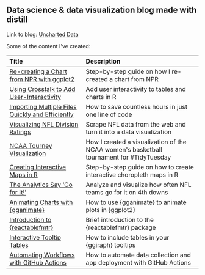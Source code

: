 ## Data science & data visualization blog made with distill

Link to blog: [Uncharted Data](https://uncharteddata.netlify.app/)

Some of the content I've created:

| Title                                                                                                                                          | Description                                                            |
|:-----------------------------------------------------------------------------------------------------------------------------------------------|:-----------------------------------------------------------------------|
|[Re-creating a Chart from NPR with ggplot2](https://uncharteddata.netlify.app/posts/2021-03-09-re-creating-a-chart-from-npr-with-ggplot2/) | Step-by-step guide on how I re-created a chart from NPR |
| [Using Crosstalk to Add User-Interactivity](https://uncharteddata.netlify.app/posts/2021-03-09-adding-crosstalk-interactivity/)| Add user interactivity to tables and charts in R |
| [Importing Multiple Files Quickly and Efficiently](https://uncharteddata.netlify.app/posts/2021-03-10-importing-multiple-files-quickly-and-efficiently/) | How to save countless hours in just one line of code |
| [Visualizing NFL Division Ratings](https://uncharteddata.netlify.app/posts/2021-03-10-nfldivisionratings/)| Scrape NFL data from the web and turn it into a data visualization |
| [NCAA Tourney Visualization](https://uncharteddata.netlify.app/posts/2021-03-10-ncaa-tourney-visualization/) | How I created a visualization of the NCAA women's basketball tournament for #TidyTuesday |
| [Creating Interactive Maps in R](https://uncharteddata.netlify.app/posts/welcome/) | Step-by-step guide on how to create interactive choropleth maps in R |
| [The Analytics Say ‘Go for It!’](https://uncharteddata.netlify.app/posts/2021-03-11-the-analytics-say-go-for-it/)                           | Analyze and visualize how often NFL teams go for it on 4th downs                                       |
| [Animating Charts with {gganimate}](https://uncharteddata.netlify.app/posts/2021-03-10-animating-charts-with-gganimate/)                                      | How to use {gganimate} to animate plots in {ggplot2}                     |
| [Introduction to {reactablefmtr}](https://uncharteddata.netlify.app/posts/2021-03-11-introducing-the-reactablefmtr-package/)                                      | Brief introduction to the {reactablefmtr} package                    |
| [Interactive Tooltip Tables](https://uncharteddata.netlify.app/posts/2022-09-30-interactive-tooltip-tables/)  | How to include tables in your {ggiraph} tooltips |
| [Automating Workflows with GitHub Actions](https://uncharteddata.netlify.app/posts/2022-10-07-automating-workflows-with-github-actions/) | How to automate data collection and app deployment with GitHub Actions |
